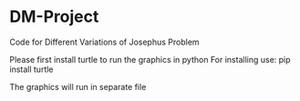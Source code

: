 # DM-Project
Code for Different Variations of Josephus Problem


Please first install turtle to run the graphics in python
For installing use:
pip install turtle


The graphics will run in separate file
